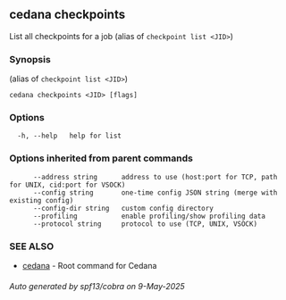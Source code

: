## cedana checkpoints

List all checkpoints for a job (alias of `checkpoint list <JID>`)

### Synopsis

 (alias of `checkpoint list <JID>`)

```
cedana checkpoints <JID> [flags]
```

### Options

```
  -h, --help   help for list
```

### Options inherited from parent commands

```
      --address string      address to use (host:port for TCP, path for UNIX, cid:port for VSOCK)
      --config string       one-time config JSON string (merge with existing config)
      --config-dir string   custom config directory
      --profiling           enable profiling/show profiling data
      --protocol string     protocol to use (TCP, UNIX, VSOCK)
```

### SEE ALSO

* [cedana](cedana.md)	 - Root command for Cedana

###### Auto generated by spf13/cobra on 9-May-2025
